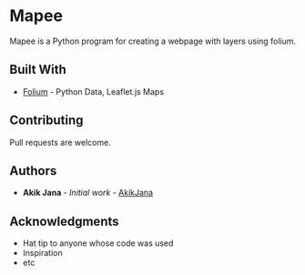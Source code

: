 # Mapee

Mapee is a Python program for creating  a webpage with layers using folium.


## Built With

* [Folium](https://github.com/python-visualization/folium/) - Python Data, Leaflet.js Maps


## Contributing
Pull requests are welcome. 

## Authors

* **Akik Jana** - *Initial work* - [AkikJana](https://github.com/AkikJana)

## Acknowledgments

* Hat tip to anyone whose code was used
* Inspiration
* etc
